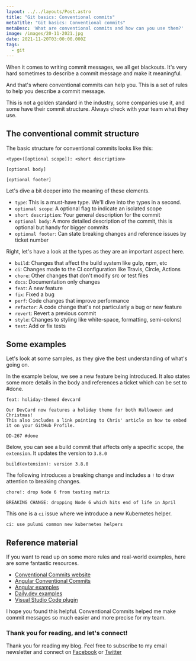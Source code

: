 ```yaml
---
layout: ../../layouts/Post.astro
title: "Git basics: Conventional commits"
metaTitle: "Git basics: Conventional commits"
metaDesc: 'What are conventional commits and how can you use them?'
image: /images/20-11-2021.jpg
date: 2021-11-20T03:00:00.000Z
tags:
  - git
---
```

When it comes to writing commit messages, we all get blackouts. It's very hard sometimes to describe a commit message and make it meaningful.

And that's where conventional commits can help you.
This is a set of rules to help you describe a commit message.

This is not a golden standard in the industry, some companies use it, and some have their commit structure. Always check with your team what they use.

## The conventional commit structure

The basic structure for conventional commits looks like this:

```text
<type>([optional scope]): <short description>

[optional body]

[optional footer]
```

Let's dive a bit deeper into the meaning of these elements.

- `type`: This is a must-have type. We'll dive into the types in a second.
- `optional scope`: A optional flag to indicate an isolated scope
- `short description`: Your general description for the commit
- `optional body`: A more detailed description of the commit, this is optional but handy for bigger commits
- `optional footer`: Can state breaking changes and reference issues by ticket number

Right, let's have a look at the types as they are an important aspect here.

- `build`: Changes that affect the build system like gulp, npm, etc
- `ci`: Changes made to the CI configuration like Travis, Circle, Actions
- `chore`: Other changes that don't modify src or test files
- `docs`: Documentation only changes
- `feat`: A new feature
- `fix`: Fixed a bug
- `perf`: Code changes that improve performance
- `refactor`: A code change that's not particularly a bug or new feature
- `revert`: Revert a previous commit
- `style`: Changes to styling like white-space, formatting, semi-colons)
- `test`: Add or fix tests 

## Some examples

Let's look at some samples, as they give the best understanding of what's going on.

In the example below, we see a new feature being introduced. It also states some more details in the body and references a ticket which can be set to #done.

```text
feat: holiday-themed devcard

Our DevCard now features a holiday theme for both Halloween and Christmas!
This also includes a link pointing to Chris' article on how to embed it on your GitHub Profile.

DD-267 #done
```

Below, you can see a build commit that affects only a specific scope, the `extension`.
It updates the version to `3.8.0`

```text
build(extension): version 3.8.0
```

The following introduces a breaking change and includes a `!` to draw attention to breaking changes.

```text
chore!: drop Node 6 from testing matrix

BREAKING CHANGE: dropping Node 6 which hits end of life in April
```

This one is a `ci` issue where we introduce a new Kubernetes helper.

```text
ci: use pulumi common new kubernetes helpers
```

## Reference material

If you want to read up on some more rules and real-world examples, here are some fantastic resources.

- [Conventional Commits website](https://www.conventionalcommits.org/en/v1.0.0-beta.4/)
- [Angular Conventional Commits](https://github.com/angular/angular/blob/22b96b9/CONTRIBUTING.md#-commit-message-guidelines)
- [Angular examples](https://github.com/angular/angular/commits/master)
- [Daily.dev examples](https://github.com/dailydotdev/apps/commits/master)
- [Visual Studio Code plugin](https://marketplace.visualstudio.com/items?itemName=vivaxy.vscode-conventional-commits)

I hope you found this helpful. Conventional Commits helped me make commit messages so much easier and more precise for my team.

### Thank you for reading, and let's connect!

Thank you for reading my blog. Feel free to subscribe to my email newsletter and connect on [Facebook](https://www.facebook.com/DailyDevTipsBlog) or [Twitter](https://twitter.com/DailyDevTips1)
